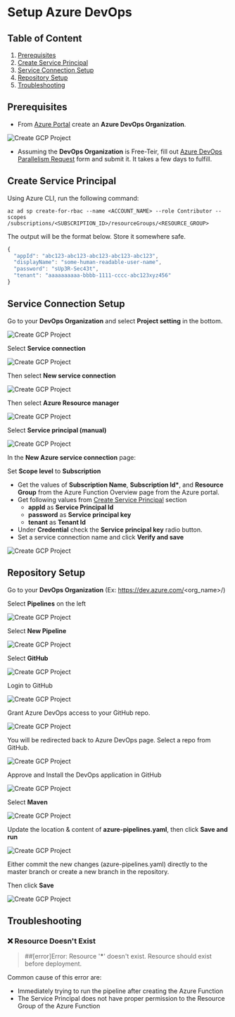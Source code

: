 # Setup Azure DevOps

## Table of Content

1. [Prerequisites](#prerequisites)
2. [Create Service Principal](#create-service-principal)
3. [Service Connection Setup](#service-connection-setup)
4. [Repository Setup](#repository-setup)
5. [Troubleshooting](#troubleshooting)

## Prerequisites

- From [Azure Portal](https://portal.azure.com) create an **Azure DevOps Organization**.

![Create GCP Project](screenshots/setup-devops-001.png)

- Assuming the **DevOps Organization** is Free-Teir, fill out [Azure DevOps Parallelism Request](https://forms.office.com/pages/responsepage.aspx?id=v4j5cvGGr0GRqy180BHbR63mUWPlq7NEsFZhkyH8jChUMlM3QzdDMFZOMkVBWU5BWFM3SDI2QlRBSC4u) form and submit it. It takes a few days to fulfill.

## Create Service Principal

Using Azure CLI, run the following command:

```
az ad sp create-for-rbac --name <ACCOUNT_NAME> --role Contributor --scopes /subscriptions/<SUBSCRIPTION_ID>/resourceGroups/<RESOURCE_GROUP>
```

The output will be the format below. Store it somewhere safe.

```javascript
{
  "appId": "abc123-abc123-abc123-abc123-abc123",
  "displayName": "some-human-readable-user-name",
  "password": "sUp3R-Sec43t",
  "tenant": "aaaaaaaaaa-bbbb-1111-cccc-abc123xyz456"
}
```

## Service Connection Setup

Go to your **DevOps Organization** and select **Project setting** in the bottom.

![Create GCP Project](screenshots/setup-devops-012.png)

Select **Service connection**

![Create GCP Project](screenshots/setup-devops-013.png)

Then select **New service connection**

![Create GCP Project](screenshots/setup-devops-014.png)

Then select **Azure Resource manager**

![Create GCP Project](screenshots/setup-devops-015.png)

Select **Service principal (manual)**

![Create GCP Project](screenshots/setup-devops-016.png)

In the **New Azure service connection** page:

Set **Scope level** to **Subscription**

- Get the values of **Subscription Name**, **Subscription Id\***, and **Resource Group** from the Azure Function Overview page from the Azure portal.
- Get following values from [Create Service Principal](#create-service-principal) section
  - **appId** as **Service Principal Id**
  - **password** as **Service principal key**
  - **tenant** as **Tenant Id**
- Under **Credential** check the **Service principal key** radio button.
- Set a service connection name and click **Verify and save**

![Create GCP Project](screenshots/setup-devops-017.png)

## Repository Setup

Go to your **DevOps Organization** (Ex: https://dev.azure.com/<org_name>/<projectname>)

Select **Pipelines** on the left

![Create GCP Project](screenshots/setup-devops-002.png)

Select **New Pipeline**

![Create GCP Project](screenshots/setup-devops-003.png)

Select **GitHub**

![Create GCP Project](screenshots/setup-devops-004.png)

Login to GitHub

![Create GCP Project](screenshots/setup-devops-005.png)

Grant Azure DevOps access to your GitHub repo.

![Create GCP Project](screenshots/setup-devops-006.png)

You will be redirected back to Azure DevOps page. Select a repo from GitHub.

![Create GCP Project](screenshots/setup-devops-007.png)

Approve and Install the DevOps application in GitHub

![Create GCP Project](screenshots/setup-devops-008.png)

Select **Maven**

![Create GCP Project](screenshots/setup-devops-009.png)

Update the location & content of **azure-pipelines.yaml**, then click **Save and run**

![Create GCP Project](screenshots/setup-devops-010.png)

Either commit the new changes (azure-pipelines.yaml) directly to the master branch or create a new branch in the repository.

Then click **Save**

![Create GCP Project](screenshots/setup-devops-011.png)

## Troubleshooting

### :x: Resource Doesn't Exist

> ##[error]Error: Resource '**\***' doesn't exist. Resource should exist before deployment.

Common cause of this error are:

- Immediately trying to run the pipeline after creating the Azure Function
- The Service Principal does not have proper permission to the Resource Group of the Azure Function
